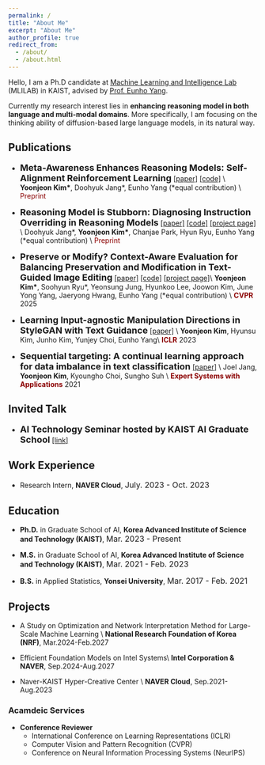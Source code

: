 ```yaml
---
permalink: /
title: "About Me"
excerpt: "About Me"
author_profile: true
redirect_from:
  - /about/
  - /about.html
---
```


Hello, I am a Ph.D candidate at [Machine Learning and Intelligence Lab](https://mli.kaist.ac.kr/) (MLILAB) in KAIST, advised by [Prof. Eunho Yang](https://sites.google.com/site/yangeh/publications).

Currently my research interest lies in **enhancing reasoning model in both language and multi-modal domains**. More specifically, I am focusing on the thinking ability of diffusion-based large language models, in its natural way.

## Publications
- **<font size="4">Meta-Awareness Enhances Reasoning Models: Self-Alignment Reinforcement Learning</font>**
[[paper]](https://drive.google.com/file/d/1xuB_Dz8K7sPWtGeH4sP-ag4K7ncaJwI3/view?usp=sharing) [[code]](https://github.com/akatigre/MASA-RL) \\
**Yoonjeon Kim\***, Doohyuk Jang\*, Eunho Yang (*equal contribution) \\
<span style="color:darkred">Preprint</span>

- **<font size="4">Reasoning Model is Stubborn: Diagnosing Instruction Overriding in Reasoning Models</font>**
[[paper]](https://arxiv.org/abs/2505.17225) [[code]](https://github.com/ReasoningTrap/ReasoningTrap) [[project page]](https://reasoningtrap.github.io/) \\
Doohyuk Jang\*, **Yoonjeon Kim\***, Chanjae Park, Hyun Ryu, Eunho Yang (*equal contribution) \\
<span style="color:darkred">Preprint</span>

- **<font size="4">Preserve or Modify? Context-Aware Evaluation for Balancing Preservation and Modification in Text-Guided Image Editing</font>**
[[paper]](https://arxiv.org/pdf/2410.11374) [[code]](https://github.com/augclip/augclip_eval) [[project page]](https://augclip.github.io/)\\
**Yoonjeon Kim\***, Soohyun Ryu\*, Yeonsung Jung, Hyunkoo Lee, Joowon Kim, June Yong Yang, Jaeryong Hwang, Eunho Yang (*equal contribution) \\
<span style="color:darkred">**CVPR**</span> 2025

- **<font size="4">Learning Input-agnostic Manipulation Directions in StyleGAN with Text Guidance</font>**
[[paper]](https://openreview.net/forum?id=47B_ctC4pJ) \\
**Yoonjeon Kim**, Hyunsu Kim, Junho Kim, Yunjey Choi, Eunho Yang\\
<span style="color:darkred">**ICLR**</span> 2023

- **<font size="4">Sequential targeting: A continual learning approach for data imbalance in text classification</font>**
[[paper]](https://www.sciencedirect.com/science/article/abs/pii/S095741742100508X) \\
Joel Jang, **Yoonjeon Kim**, Kyoungho Choi, Sungho Suh \\
<span style="color:darkred">**Expert Systems with Applications**</span> 2021

## Invited Talk
- **<font size="4">AI Technology Seminar hosted by KAIST AI Graduate School</font>** [[link]](https://www.kaist.ac.kr/news/html/news/?mode=V&mng_no=46270)

## Work Experience
- Research Intern, **NAVER Cloud**, <font size="3"> July. 2023 - Oct. 2023 </font>

## Education
- **Ph.D.**  in Graduate School of AI, **Korea Advanced Institute of Science and Technology (KAIST)**, <font size="3">Mar. 2023 - Present</font> 

- **M.S.** in Graduate School of AI, **Korea Advanced Institute of Science and Technology (KAIST)**, <font size="3">Mar. 2021 - Feb. 2023</font> 

- **B.S.** in Applied Statistics, **Yonsei University**, <font size="3">Mar. 2017 - Feb. 2021</font>

## Projects
- A Study on Optimization and Network Interpretation Method for Large-Scale Machine Learning \\
**National Research Foundation of Korea (NRF)**, Mar.2024-Feb.2027

- Efficient Foundation Models on Intel Systems\\
**Intel Corporation & NAVER**, Sep.2024-Aug.2027

- Naver-KAIST Hyper-Creative Center \\
**NAVER Cloud**, Sep.2021-Aug.2023

### Acamdeic Services
- **Conference Reviewer**
  - International Conference on Learning Representations (ICLR)
  - Computer Vision and Pattern Recognition (CVPR)
  - Conference on Neural Information Processing Systems (NeurIPS)
